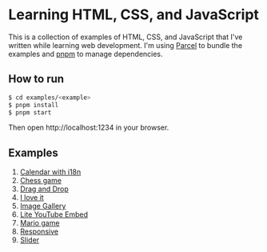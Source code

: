 # Learning HTML, CSS, and JavaScript

This is a collection of examples of HTML, CSS, and JavaScript that I've written while learning web development. I'm using [Parcel](https://parceljs.org/) to bundle the examples and [pnpm](https://pnpm.js.org/) to manage dependencies.

## How to run

```bash
$ cd examples/<example>
$ pnpm install
$ pnpm start
```

Then open http://localhost:1234 in your browser.

## Examples

1. [Calendar with i18n](examples/calendar-with-i18n)
1. [Chess game](examples/chess-game)
1. [Drag and Drop](examples/drag-and-drop)
1. [I love it](examples/i-love-it)
1. [Image Gallery](examples/image-gallery)
1. [Lite YouTube Embed](examples/lite-youtube-embed)
1. [Mario game](examples/mario-game)
1. [Responsive](examples/responsive)
1. [Slider](examples/slider)
